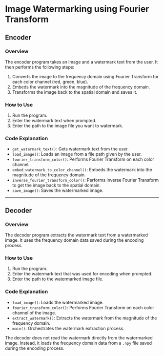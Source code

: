 # Image Watermarking using Fourier Transform

## Encoder

### Overview
The encoder program takes an image and a watermark text from the user. It then performs the following steps:
1. Converts the image to the frequency domain using Fourier Transform for each color channel (red, green, blue).
2. Embeds the watermark into the magnitude of the frequency domain.
3. Transforms the image back to the spatial domain and saves it.

### How to Use
1. Run the program.
2. Enter the watermark text when prompted.
3. Enter the path to the image file you want to watermark.

### Code Explanation
- `get_watermark_text()`: Gets watermark text from the user.
- `load_image()`: Loads an image from a file path given by the user.
- `fourier_transform_color()`: Performs Fourier Transform on each color channel.
- `embed_watermark_to_color_channel()`: Embeds the watermark into the magnitude of the frequency domain.
- `inverse_fourier_transform_color()`: Performs inverse Fourier Transform to get the image back to the spatial domain.
- `save_image()`: Saves the watermarked image.

---

## Decoder

### Overview
The decoder program extracts the watermark text from a watermarked image. It uses the frequency domain data saved during the encoding process.

### How to Use
1. Run the program.
2. Enter the watermark text that was used for encoding when prompted.
3. Enter the path to the watermarked image file.

### Code Explanation
- `load_image()`: Loads the watermarked image.
- `fourier_transform_color()`: Performs Fourier Transform on each color channel of the image.
- `extract_watermark()`: Extracts the watermark from the magnitude of the frequency domain.
- `main()`: Orchestrates the watermark extraction process.

The decoder does not read the watermark directly from the watermarked image. Instead, it loads the frequency domain data from a `.npy` file saved during the encoding process.
